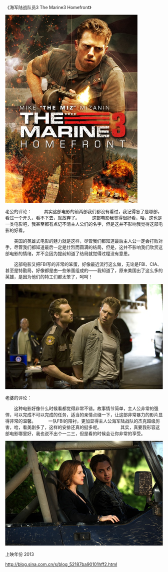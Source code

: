 《海军陆战队员3 The Marine3 Homefront》

			
![](./img/001vda4xzy6IkPxaKLVb3&690.jpg)

老公的评论：
 
　　其实这部电影的前两部我们都没有看过，我记得忘了是哪部，看过一个开头，看不下去，就放弃了。
 
　　这部电影我觉得很好看，哈，这也是一类电影吧，我甚至都有点记不清主人公们的名字，但是这并不影响我觉得这部电影的好看。
 

　　美国的英雄式电影的魅力就是这样，尽管我们都知道最后主人公一定会打败对手，尽管我们都知道最后一定是壮烈而圆满的结局，但是，这并不影响我们欣赏这部电影的情绪，并不会因为提前知道了结局就觉得过程没有意思。
 

　　这部电影又把FBI写的非常的笨蛋，好像最近流行这么做，无论是FBI、CIA、甚至是特勤局，好像都是由一些笨蛋组成的——我知道了，原来美国出了这么多的英雄，是因为他们的特工们都太笨了，呵呵！

![](./img/001vda4xzy6IkPyJHBX35&690.jpg)

老婆的评论：
 

　　这种电影好像什么时候看都觉得非常不错。故事情节简单，主人公非常的强悍，可以完成不可以完成的任务，适当的亲情点缀一下，让这部非常暴力的影片显得非常的温馨。
 
　　一队FBI的陪衬，更加显得主人公海军陆战队的杰克超级厉害，哈，看美剧多了，这样的安排还真的挺多呢。　　
 
　　其实，真要我形容这部电影哪里好，我也说不出个一二三，但是看的时候会让你非常的享受。

![](./img/001vda4xzy6IkPzTDgla9&690.jpg)

上映年份 2013							
		
http://blog.sina.com.cn/s/blog_52187ba90101hff2.html
